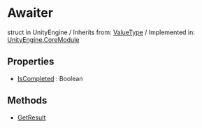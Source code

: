 # Awaiter
struct in UnityEngine
 / Inherits from: <a href="https://docs.unity3d.com/6000.1/Documentation/ScriptReference/ValueType.html">ValueType</a> / Implemented in: <a href="https://docs.unity3d.com/6000.1/Documentation/ScriptReference/UnityEngine.CoreModule.html">UnityEngine.CoreModule</a>

## Properties
- <a href="https://docs.unity3d.com/6000.1/Documentation/ScriptReference/Awaiter-IsCompleted.html">IsCompleted</a> : Boolean

## Methods
- <a href="https://docs.unity3d.com/6000.1/Documentation/ScriptReference/Awaiter.GetResult.html">GetResult</a>
